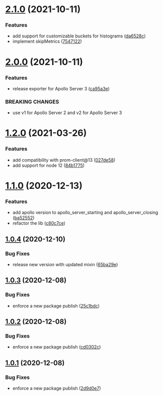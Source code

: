 # [2.1.0](https://github.com/bfmatei/apollo-prometheus-exporter/compare/v2.0.0...v2.1.0) (2021-10-11)


### Features

* add support for customizable buckets for histograms ([da6528c](https://github.com/bfmatei/apollo-prometheus-exporter/commit/da6528c68f3152400e88587226ca8676419e79c7))
* implement skipMetrics ([7547122](https://github.com/bfmatei/apollo-prometheus-exporter/commit/75471224166a0fb989b38b7ab07885e9864a1735))

# [2.0.0](https://github.com/bfmatei/apollo-prometheus-exporter/compare/v1.2.0...v2.0.0) (2021-10-11)


### Features

* release exporter for Apollo Server 3 ([ca95a3e](https://github.com/bfmatei/apollo-prometheus-exporter/commit/ca95a3e787233076c484444b989b5c3ed473e80d))


### BREAKING CHANGES

* use v1 for Apollo Server 2 and v2 for Apollo Server 3

# [1.2.0](https://github.com/bfmatei/apollo-prometheus-exporter/compare/v1.1.0...v1.2.0) (2021-03-26)


### Features

* add compatibility with prom-client@13 ([027de58](https://github.com/bfmatei/apollo-prometheus-exporter/commit/027de58bf102dbbc6af79c4299971dd2abbf337e))
* add support for node 12 ([84b1775](https://github.com/bfmatei/apollo-prometheus-exporter/commit/84b17754f2248160e1b92d723bc81e3405e82d9c))

# [1.1.0](https://github.com/bfmatei/apollo-prometheus-exporter/compare/v1.0.4...v1.1.0) (2020-12-13)


### Features

* add apollo version to apollo_server_starting and apollo_server_closing ([ba52552](https://github.com/bfmatei/apollo-prometheus-exporter/commit/ba52552198dfe1b34d44330182913c712b111752))
* refactor the lib ([c80c7ce](https://github.com/bfmatei/apollo-prometheus-exporter/commit/c80c7cefbf6d3c86c306c8b9e821719dc24886e3))

## [1.0.4](https://github.com/bfmatei/apollo-prometheus-exporter/compare/v1.0.3...v1.0.4) (2020-12-10)


### Bug Fixes

* release new version with updated mixin ([65ba29e](https://github.com/bfmatei/apollo-prometheus-exporter/commit/65ba29e94c2976e8cefbc40d7fc8f1c8aceda856))

## [1.0.3](https://github.com/bfmatei/apollo-prometheus-exporter/compare/v1.0.2...v1.0.3) (2020-12-08)


### Bug Fixes

* enforce a new package publish ([25c1bdc](https://github.com/bfmatei/apollo-prometheus-exporter/commit/25c1bdc28bafe9d6227e1f8b1f25abadb794e13d))

## [1.0.2](https://github.com/bfmatei/apollo-prometheus-exporter/compare/v1.0.1...v1.0.2) (2020-12-08)


### Bug Fixes

* enforce a new package publish ([cd0302c](https://github.com/bfmatei/apollo-prometheus-exporter/commit/cd0302c1623f46b9ad4b303ef233e89fa76958e1))

## [1.0.1](https://github.com/bfmatei/apollo-prometheus-exporter/compare/v1.0.0...v1.0.1) (2020-12-08)


### Bug Fixes

* enforce a new package publish ([2d9d0e7](https://github.com/bfmatei/apollo-prometheus-exporter/commit/2d9d0e759f8ee786c9463ff2c78d56036ae4835f))
